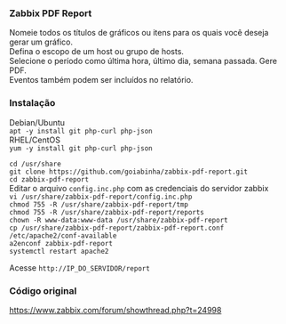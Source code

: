 ### Zabbix PDF Report
Nomeie todos os títulos de gráficos ou itens para os quais você deseja gerar um gráfico.  
Defina o escopo de um host ou grupo de hosts.  
Selecione o período como última hora, último dia, semana passada. Gere PDF.  
Eventos também podem ser incluídos no relatório.  

### Instalação
Debian/Ubuntu  
`apt -y install git php-curl php-json`  
RHEL/CentOS  
`yum -y install git php-curl php-json`  
 
`cd /usr/share`  
`git clone https://github.com/goiabinha/zabbix-pdf-report.git`  
`cd zabbix-pdf-report`  
Editar o arquivo `config.inc.php` com as credenciais do servidor zabbix  
`vi /usr/share/zabbix-pdf-report/config.inc.php`  
`chmod 755 -R /usr/share/zabbix-pdf-report/tmp`  
`chmod 755 -R /usr/share/zabbix-pdf-report/reports`  
`chown -R www-data:www-data /usr/share/zabbix-pdf-report`  
`cp /usr/share/zabbix-pdf-report/zabbix-pdf-report.conf /etc/apache2/conf-available`  
`a2enconf zabbix-pdf-report`  
`systemctl restart apache2`  

Acesse `http://IP_DO_SERVIDOR/report`  

### Código original
https://www.zabbix.com/forum/showthread.php?t=24998
